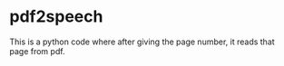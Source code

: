 # pdf2speech
This is a python code where after giving the page number, it reads that page from pdf.
